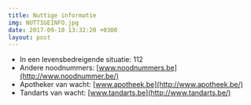 ```yaml
---
title: Nuttige informatie
img: NUTTIGEINFO.jpg
date: 2017-09-10 13:32:20 +0300
layout: post
---
```



- In een levensbedreigende situatie: 112
- Andere noodnummers: [www.noodnummers.be](http://www.noodnummer.be/)
- Apotheker van wacht: [www.apotheek.be](http://www.apotheek.be/)
- Tandarts van wacht: [www.tandarts.be](http://www.tandarts.be/)
